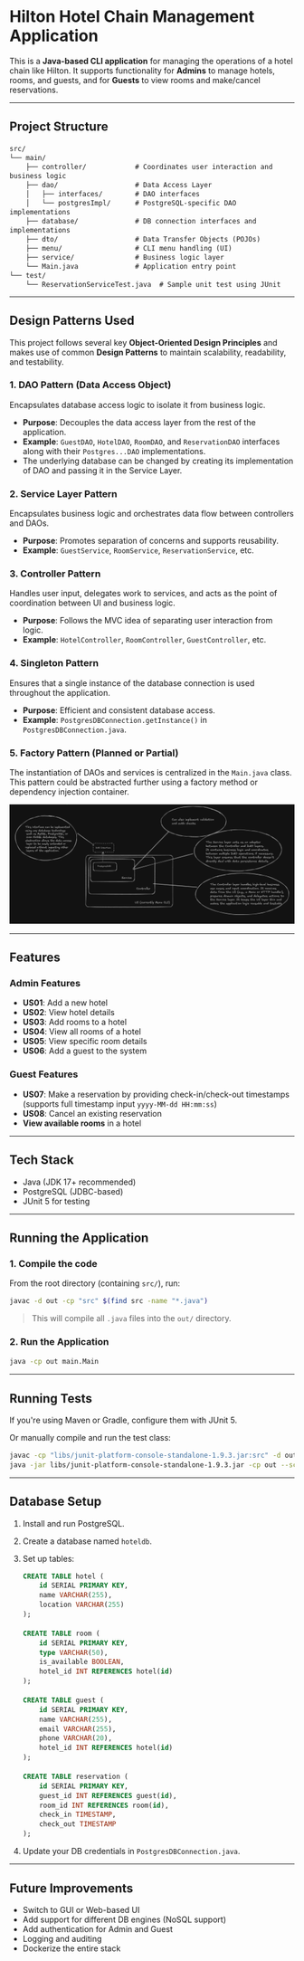 # Hilton Hotel Chain Management Application

This is a **Java-based CLI application** for managing the operations of a hotel chain like Hilton. It supports functionality for **Admins** to manage hotels, rooms, and guests, and for **Guests** to view rooms and make/cancel reservations.

---

## Project Structure

```
src/
└── main/
    ├── controller/            # Coordinates user interaction and business logic
    ├── dao/                   # Data Access Layer
    │   ├── interfaces/        # DAO interfaces
    │   └── postgresImpl/      # PostgreSQL-specific DAO implementations
    ├── database/              # DB connection interfaces and implementations
    ├── dto/                   # Data Transfer Objects (POJOs)
    ├── menu/                  # CLI menu handling (UI)
    ├── service/               # Business logic layer
    └── Main.java              # Application entry point
└── test/
    └── ReservationServiceTest.java  # Sample unit test using JUnit
```

---

## Design Patterns Used

This project follows several key **Object-Oriented Design Principles** and makes use of common **Design Patterns** to maintain scalability, readability, and testability.

### 1. **DAO Pattern (Data Access Object)**

Encapsulates database access logic to isolate it from business logic.

* **Purpose**: Decouples the data access layer from the rest of the application.
* **Example**: `GuestDAO`, `HotelDAO`, `RoomDAO`, and `ReservationDAO` interfaces along with their `Postgres...DAO` implementations.
* The underlying database can be changed by creating its implementation of DAO and passing it in the Service Layer.

### 2. **Service Layer Pattern**

Encapsulates business logic and orchestrates data flow between controllers and DAOs.

* **Purpose**: Promotes separation of concerns and supports reusability.
* **Example**: `GuestService`, `RoomService`, `ReservationService`, etc.

### 3. **Controller Pattern**

Handles user input, delegates work to services, and acts as the point of coordination between UI and business logic.

* **Purpose**: Follows the MVC idea of separating user interaction from logic.
* **Example**: `HotelController`, `RoomController`, `GuestController`, etc.

### 4. **Singleton Pattern**

Ensures that a single instance of the database connection is used throughout the application.

* **Purpose**: Efficient and consistent database access.
* **Example**: `PostgresDBConnection.getInstance()` in `PostgresDBConnection.java`.

### 5. **Factory Pattern (Planned or Partial)**

The instantiation of DAOs and services is centralized in the `Main.java` class. This pattern could be abstracted further using a factory method or dependency injection container.


![img.png](assets/img.png)

---

## Features

### Admin Features

* **US01**: Add a new hotel
* **US02**: View hotel details
* **US03**: Add rooms to a hotel
* **US04**: View all rooms of a hotel
* **US05**: View specific room details
* **US06**: Add a guest to the system

### Guest Features

* **US07**: Make a reservation by providing check-in/check-out timestamps (supports full timestamp input `yyyy-MM-dd HH:mm:ss`)
* **US08**: Cancel an existing reservation
* **View available rooms** in a hotel

---

## Tech Stack

* Java (JDK 17+ recommended)
* PostgreSQL (JDBC-based)
* JUnit 5 for testing

---

## Running the Application

### 1. **Compile the code**

From the root directory (containing `src/`), run:

```bash
javac -d out -cp "src" $(find src -name "*.java")
```

> This will compile all `.java` files into the `out/` directory.

### 2. **Run the Application**

```bash
java -cp out main.Main
```

---

## Running Tests

If you're using Maven or Gradle, configure them with JUnit 5.

Or manually compile and run the test class:

```bash
javac -cp "libs/junit-platform-console-standalone-1.9.3.jar:src" -d out $(find src/test -name "*.java")
java -jar libs/junit-platform-console-standalone-1.9.3.jar -cp out --scan-classpath
```

---

## Database Setup

1. Install and run PostgreSQL.
2. Create a database named `hoteldb`.
3. Set up tables:

    ```sql
    CREATE TABLE hotel (
        id SERIAL PRIMARY KEY,
        name VARCHAR(255),
        location VARCHAR(255)
    );
    
    CREATE TABLE room (
        id SERIAL PRIMARY KEY,
        type VARCHAR(50),
        is_available BOOLEAN,
        hotel_id INT REFERENCES hotel(id)
    );
    
    CREATE TABLE guest (
        id SERIAL PRIMARY KEY,
        name VARCHAR(255),
        email VARCHAR(255),
        phone VARCHAR(20),
        hotel_id INT REFERENCES hotel(id)
    );
    
    CREATE TABLE reservation (
        id SERIAL PRIMARY KEY,
        guest_id INT REFERENCES guest(id),
        room_id INT REFERENCES room(id),
        check_in TIMESTAMP,
        check_out TIMESTAMP
    );
    ```

4. Update your DB credentials in `PostgresDBConnection.java`.

---

## Future Improvements

* Switch to GUI or Web-based UI
* Add support for different DB engines (NoSQL support)
* Add authentication for Admin and Guest
* Logging and auditing
* Dockerize the entire stack
